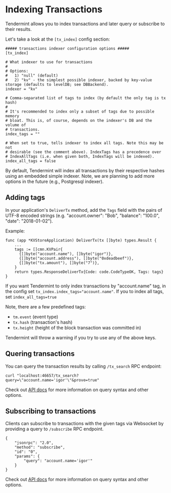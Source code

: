 # Indexing Transactions

Tendermint allows you to index transactions and later query or subscribe
to their results.

Let's take a look at the `[tx_index]` config section:

    ##### transactions indexer configuration options #####
    [tx_index]

    # What indexer to use for transactions
    #
    # Options:
    #   1) "null" (default)
    #   2) "kv" - the simplest possible indexer, backed by key-value storage (defaults to levelDB; see DBBackend).
    indexer = "kv"

    # Comma-separated list of tags to index (by default the only tag is tx hash)
    #
    # It's recommended to index only a subset of tags due to possible memory
    # bloat. This is, of course, depends on the indexer's DB and the volume of
    # transactions.
    index_tags = ""

    # When set to true, tells indexer to index all tags. Note this may be not
    # desirable (see the comment above). IndexTags has a precedence over
    # IndexAllTags (i.e. when given both, IndexTags will be indexed).
    index_all_tags = false

By default, Tendermint will index all transactions by their respective
hashes using an embedded simple indexer. Note, we are planning to add
more options in the future (e.g., Postgresql indexer).

## Adding tags

In your application's `DeliverTx` method, add the `Tags` field with the
pairs of UTF-8 encoded strings (e.g. "account.owner": "Bob", "balance":
"100.0", "date": "2018-01-02").

Example:

    func (app *KVStoreApplication) DeliverTx(tx []byte) types.Result {
        ...
        tags := []cmn.KVPair{
          {[]byte("account.name"), []byte("igor")},
          {[]byte("account.address"), []byte("0xdeadbeef")},
          {[]byte("tx.amount"), []byte("7")},
        }
        return types.ResponseDeliverTx{Code: code.CodeTypeOK, Tags: tags}
    }

If you want Tendermint to only index transactions by "account.name" tag,
in the config set `tx_index.index_tags="account.name"`. If you to index
all tags, set `index_all_tags=true`

Note, there are a few predefined tags:

-   `tm.event` (event type)
-   `tx.hash` (transaction's hash)
-   `tx.height` (height of the block transaction was committed in)

Tendermint will throw a warning if you try to use any of the above keys.

## Quering transactions

You can query the transaction results by calling `/tx_search` RPC
endpoint:

    curl "localhost:46657/tx_search?query=\"account.name='igor'\"&prove=true"

Check out [API docs](https://tendermint.github.io/slate/?shell#txsearch)
for more information on query syntax and other options.

## Subscribing to transactions

Clients can subscribe to transactions with the given tags via Websocket
by providing a query to `/subscribe` RPC endpoint.

    {
        "jsonrpc": "2.0",
        "method": "subscribe",
        "id": "0",
        "params": {
            "query": "account.name='igor'"
        }
    }

Check out [API docs](https://tendermint.github.io/slate/#subscribe) for
more information on query syntax and other options.
